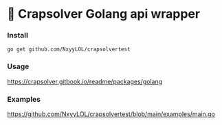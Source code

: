 # 🦠 Crapsolver **Golang** api wrapper

### Install
```
go get github.com/NxyyLOL/crapsolvertest
```

### Usage
https://crapsolver.gitbook.io/readme/packages/golang

### Examples
https://github.com/NxyyLOL/crapsolvertest/blob/main/examples/main.go
